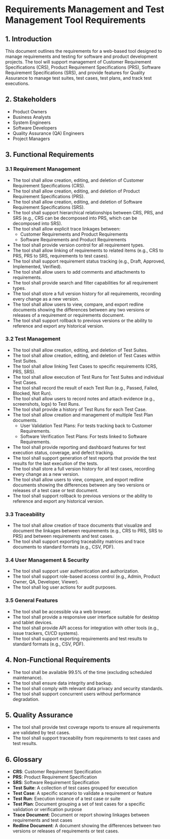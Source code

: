 # Requirements Management and Test Management Tool Requirements

## 1. Introduction
This document outlines the requirements for a web-based tool designed to manage requirements and testing for software and product development projects. The tool will support management of Customer Requirement Specifications (CRS), Product Requirement Specifications (PRS), Software Requirement Specifications (SRS), and provide features for Quality Assurance to manage test suites, test cases, test plans, and track test executions.

## 2. Stakeholders
- Product Owners
- Business Analysts
- System Engineers
- Software Developers
- Quality Assurance (QA) Engineers
- Project Managers

## 3. Functional Requirements

### 3.1 Requirement Management
- The tool shall allow creation, editing, and deletion of Customer Requirement Specifications (CRS).
- The tool shall allow creation, editing, and deletion of Product Requirement Specifications (PRS).
- The tool shall allow creation, editing, and deletion of Software Requirement Specifications (SRS).
- The tool shall support hierarchical relationships between CRS, PRS, and SRS (e.g., CRS can be decomposed into PRS, which can be decomposed into SRS).
- The tool shall allow explicit trace linkages between:
    - Customer Requirements and Product Requirements
    - Software Requirements and Product Requirements
- The tool shall provide version control for all requirement types.
- The tool shall allow linking of requirements to related items (e.g., CRS to PRS, PRS to SRS, requirements to test cases).
- The tool shall support requirement status tracking (e.g., Draft, Approved, Implemented, Verified).
- The tool shall allow users to add comments and attachments to requirements.
- The tool shall provide search and filter capabilities for all requirement types.
- The tool shall store a full version history for all requirements, recording every change as a new version.
- The tool shall allow users to view, compare, and export redline documents showing the differences between any two versions or releases of a requirement or requirements document.
- The tool shall support rollback to previous versions or the ability to reference and export any historical version.

### 3.2 Test Management
- The tool shall allow creation, editing, and deletion of Test Suites.
- The tool shall allow creation, editing, and deletion of Test Cases within Test Suites.
- The tool shall allow linking Test Cases to specific requirements (CRS, PRS, SRS).
- The tool shall allow execution of Test Runs for Test Suites and individual Test Cases.
- The tool shall record the result of each Test Run (e.g., Passed, Failed, Blocked, Not Run).
- The tool shall allow users to record notes and attach evidence (e.g., screenshots, logs) to Test Runs.
- The tool shall provide a history of Test Runs for each Test Case.
- The tool shall allow creation and management of multiple Test Plan documents.
    - User Validation Test Plans: For tests tracking back to Customer Requirements.
    - Software Verification Test Plans: For tests linked to Software Requirements.
- The tool shall provide reporting and dashboard features for test execution status, coverage, and defect tracking.
- The tool shall support generation of test reports that provide the test results for the last execution of the tests.
- The tool shall store a full version history for all test cases, recording every change as a new version.
- The tool shall allow users to view, compare, and export redline documents showing the differences between any two versions or releases of a test case or test document.
- The tool shall support rollback to previous versions or the ability to reference and export any historical version.

### 3.3 Traceability
- The tool shall allow creation of trace documents that visualize and document the linkages between requirements (e.g., CRS to PRS, SRS to PRS) and between requirements and test cases.
- The tool shall support exporting traceability matrices and trace documents to standard formats (e.g., CSV, PDF).

### 3.4 User Management & Security
- The tool shall support user authentication and authorization.
- The tool shall support role-based access control (e.g., Admin, Product Owner, QA, Developer, Viewer).
- The tool shall log user actions for audit purposes.

### 3.5 General Features
- The tool shall be accessible via a web browser.
- The tool shall provide a responsive user interface suitable for desktop and tablet devices.
- The tool shall provide API access for integration with other tools (e.g., issue trackers, CI/CD systems).
- The tool shall support exporting requirements and test results to standard formats (e.g., CSV, PDF).

## 4. Non-Functional Requirements
- The tool shall be available 99.5% of the time (excluding scheduled maintenance).
- The tool shall ensure data integrity and backup.
- The tool shall comply with relevant data privacy and security standards.
- The tool shall support concurrent users without performance degradation.

## 5. Quality Assurance
- The tool shall provide test coverage reports to ensure all requirements are validated by test cases.
- The tool shall support traceability from requirements to test cases and test results.

## 6. Glossary
- **CRS**: Customer Requirement Specification
- **PRS**: Product Requirement Specification
- **SRS**: Software Requirement Specification
- **Test Suite**: A collection of test cases grouped for execution
- **Test Case**: A specific scenario to validate a requirement or feature
- **Test Run**: Execution instance of a test case or suite
- **Test Plan**: Document grouping a set of test cases for a specific validation or verification purpose
- **Trace Document**: Document or report showing linkages between requirements and test cases
- **Redline Document**: A document showing the differences between two versions or releases of requirements or test cases.